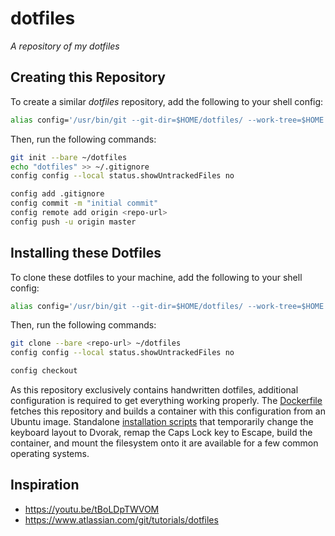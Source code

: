 # dotfiles

_A repository of my dotfiles_

## Creating this Repository

To create a similar _dotfiles_ repository, add the following to your shell config:

```bash
alias config='/usr/bin/git --git-dir=$HOME/dotfiles/ --work-tree=$HOME'
```

Then, run the following commands:

```bash
git init --bare ~/dotfiles
echo "dotfiles" >> ~/.gitignore
config config --local status.showUntrackedFiles no

config add .gitignore
config commit -m "initial commit"
config remote add origin <repo-url>
config push -u origin master
```

## Installing these Dotfiles

To clone these dotfiles to your machine, add the following to your shell config:

```bash
alias config='/usr/bin/git --git-dir=$HOME/dotfiles/ --work-tree=$HOME'
```

Then, run the following commands:

```bash
git clone --bare <repo-url> ~/dotfiles
config config --local status.showUntrackedFiles no

config checkout
```

As this repository exclusively contains handwritten dotfiles, additional configuration is required to get everything working properly. The [Dockerfile](./.docker/Dockerfile) fetches this repository and builds a container with this configuration from an Ubuntu image. Standalone [installation scripts](./.docker) that temporarily change the keyboard layout to Dvorak, remap the Caps Lock key to Escape, build the container, and mount the filesystem onto it are available for a few common operating systems.

## Inspiration

- <https://youtu.be/tBoLDpTWVOM>
- <https://www.atlassian.com/git/tutorials/dotfiles>
